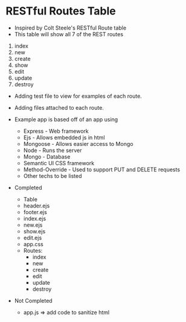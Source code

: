 # RESTful Routes Table

- Inspired by Colt Steele's RESTful Route table
- This table will show all 7 of the REST routes
1. index
2. new
3. create
4. show
5. edit
6. update
7. destroy

- Adding test file to view for examples of each route.
- Adding files attached to each route.
- Example app is based off of an app using
  * Express - Web framework
  * Ejs - Allows embedded js in html
  * Mongoose - Allows easier access to Mongo
  * Node - Runs the server
  * Mongo - Database
  * Semantic UI CSS framework
  * Method-Override - Used to support PUT and DELETE requests
  * Other techs to be listed
  

- Completed
  * Table
  * header.ejs
  * footer.ejs
  * index.ejs
  * new.ejs
  * show.ejs
  * edit.ejs
  * app.css
  * Routes:
    * index
    * new
    * create
    * edit
    * update
    * destroy
  
 
- Not Completed
  * app.js => add code to sanitize html     
  